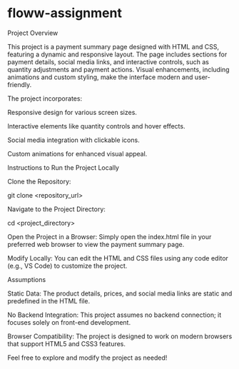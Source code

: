 ﻿# floww-assignment
Project Overview

This project is a payment summary page designed with HTML and CSS, featuring a dynamic and responsive layout. The page includes sections for payment details, social media links, and interactive controls, such as quantity adjustments and payment actions. Visual enhancements, including animations and custom styling, make the interface modern and user-friendly.

The project incorporates:

Responsive design for various screen sizes.

Interactive elements like quantity controls and hover effects.

Social media integration with clickable icons.

Custom animations for enhanced visual appeal.

Instructions to Run the Project Locally

Clone the Repository:

git clone <repository_url>

Navigate to the Project Directory:

cd <project_directory>

Open the Project in a Browser:
Simply open the index.html file in your preferred web browser to view the payment summary page.

Modify Locally:
You can edit the HTML and CSS files using any code editor (e.g., VS Code) to customize the project.

Assumptions

Static Data:
The product details, prices, and social media links are static and predefined in the HTML file.

No Backend Integration:
This project assumes no backend connection; it focuses solely on front-end development.

Browser Compatibility:
The project is designed to work on modern browsers that support HTML5 and CSS3 features.

Feel free to explore and modify the project as needed!
